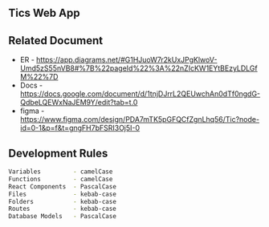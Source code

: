 ## Tics Web App



## Related Document
- ER - https://app.diagrams.net/#G1HJuoW7r2kUxJPgKlwoV-Umd5zS55nVB8#%7B%22pageId%22%3A%22nZIcKW1EYtBEzyLDLGfM%22%7D  
- Docs - https://docs.google.com/document/d/1tnjDJrrL2QEUwchAn0dTf0ngdG-QdbeLQEWxNaJEM9Y/edit?tab=t.0  
- figma -   https://www.figma.com/design/PDA7mTK5pGFQCfZgnLhq56/Tic?node-id=0-1&p=f&t=gngFH7bFSRI3Oj5I-0   

## Development Rules 

``` bash
Variables         - camelCase   
Functions         - camelCase  
React Components  - PascalCase  
Files             - kebab-case  
Folders           - kebab-case  
Routes            - kebab-case  
Database Models   - PascalCase

```

